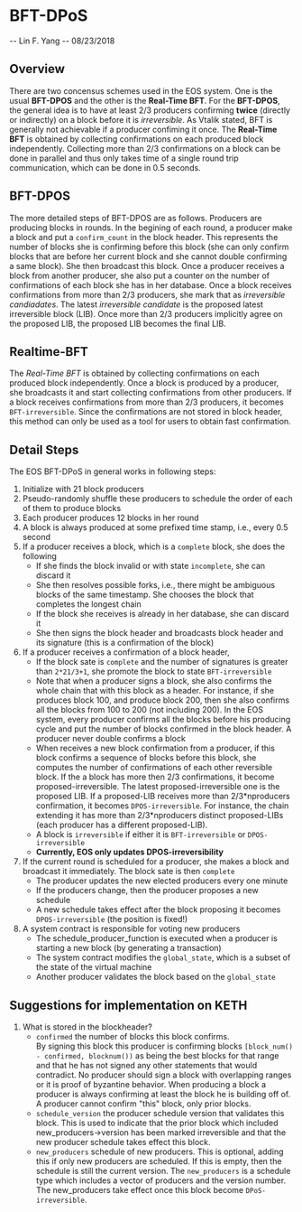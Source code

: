 # BFT-DPoS

-- Lin F. Yang
-- 08/23/2018

## Overview

There are two concensus schemes used in the EOS system. One is the usual **BFT-DPOS** and the other is the **Real-Time BFT**. For the **BFT-DPOS**, the general idea is to have at least 2/3 producers confirming **twice** (directly or indirectly) on a block before it is *irreversible*.  As Vtalik stated, BFT is generally not achievable if a producer confiming it once. The **Real-Time BFT** is obtained by collecting confirmations on each produced block independently. Collecting more than 2/3 confirmations on a block can be done in parallel and thus only takes time of a single round trip communication, which can be done in 0.5 seconds.

## BFT-DPOS
The more detailed steps of BFT-DPOS are as follows. Producers are producing blocks in rounds. In the begining of each round, a producer make a block and put a ```confirm_count``` in the block header. This represents the number of blocks she is confirming before this block (she can only confirm blocks that are before her current block and she cannot double confirming a same block). She then broadcast this block. Once a producer receives a block from another producer, she also put a counter on the number of confirmations of each block she has in her database. Once a block receives confirmations from more than 2/3 producers, she mark that as *irreversible candiadates*. The latest *irreversible candidate* is the proposed latest irreversible block (LIB). Once more than 2/3 producers implicitly agree on the proposed LIB, the proposed LIB becomes the final LIB.

## Realtime-BFT
The *Real-Time BFT* is obtained by collecting confirmations on each produced block independently. Once a block is produced by a producer, she broadcasts it and start collecting confirmations from other producers. If a block receives confirmations from more than 2/3 producers, it becomes ```BFT-irreversible```. Since the confirmations are not stored in block header, this method can only be used as a tool for users to obtain fast confirmation.

## Detail Steps

The EOS BFT-DPoS in general works in following steps:

1. Initialize with 21 block producers
2. Pseudo-randomly shuffle these producers to schedule the order of each of them to produce blocks
3. Each producer produces 12 blocks in her round
4. A block is always produced at some prefixed time stamp, i.e., every 0.5 second
5. If a producer receives a block, which is a ```complete``` block, she does the following
   * If she finds the block invalid or with state ```incomplete```, she can discard it
   * She then resolves possible forks, i.e., there might be ambiguous blocks of the same timestamp. She chooses the block that completes the longest chain
   * If the block she receives is already in her database, she can discard it
   * She then signs the block header and broadcasts block header and its signature (this is a confirmation of the block)
6. If a producer receives a confirmation of a block header,  
   * If the block sate is ```complete``` and the number of signatures is greater than ```2*21/3+1```, she promote the block to state ```BFT-irreversible```
   * Note that when a producer signs a block, she also confirms the whole chain that with this block as a header. For instance, if she produces block 100, and produce block 200, then she also confirms all the blocks from 100 to 200 (not including 200). In the EOS system, every producer confirms all the blocks before his producing cycle and put the number of blocks confirmed in the block header. A producer never double confirms a block
   * When receives a new block confirmation from a producer, if this block confirms a sequence of blocks before this block, she computes the number of confirmations of each other reversible block. If the a block has more then 2/3 confirmations, it become proposed-irreversible. The latest proposed-irreversible one is the proposed LIB. If a proposed-LIB receives more than 2/3\*nproducers confirmation, it becomes ```DPOS-irreversible```. For instance, the chain extending it has more than 2/3\*nproducers  distinct proposed-LIBs (each producer has a different proposed-LIB).
   * A block is ```irreversible``` if either it is ```BFT-irreversible``` or ```DPOS-irreversible```
   * **Currently, EOS only updates DPOS-irreversibility**
7. If the current round is scheduled for a producer, she makes a block and broadcast it immediately. The block sate is then ```complete```
   * The producer updates the new elected producers every one minute
   * If the producers change, then the producer proposes a new schedule
   * A new schedule takes effect after the block proposing it becomes ```DPOS-irreversible``` (the position is fixed!)
8. A system contract is responsible for voting new producers
   * The schedule_producer_function is executed when a producer is starting a new block (by generating a transaction)
   * The system contract modifies the ```global_state```, which is a subset of the state of the virtual machine
   * Another producer validates the block based on the ```global_state```
   
   
## Suggestions for implementation on KETH

1. What is stored in the blockheader?
    * ```confirmed``` the number of blocks this block confirms.  
       By signing this block this producer is confirming blocks ```[block_num() - confirmed, blocknum())``` 
       as being the best blocks for that range and that he has not signed any other statements that would contradict. 
       No producer should sign a block with overlapping ranges or it is proof of byzantine behavior. 
       When producing a block a producer is always confirming at least the block he is building off of.  
       A producer cannot confirm "this" block, only prior blocks.
    * ```schedule_version``` the producer schedule version that validates this block. This is used to
       indicate that the prior block which included new_producers->version has been marked
       irreversible and that the new producer schedule takes effect this block. 
    * ```new_producers``` schedule of new producers. This is optional, adding this if only new producers are scheduled. 
       If this is empty, then the schedule is still the current version. The ```new_producers``` is a schedule type 
       which includes a vector of producers and the version number. 
       The new_producers take effect once this block become ```DPoS-irreversible```.
